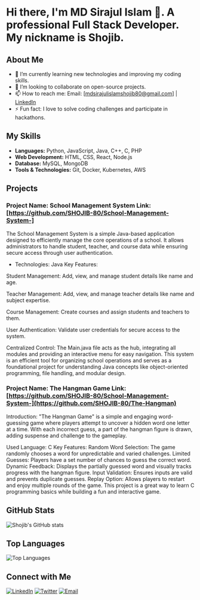 # Hi there, I'm MD Sirajul Islam 👋. A professional Full Stack Developer. My nickname is Shojib.

## About Me
- 🌱 I’m currently learning new technologies and improving my coding skills.
- 👯 I’m looking to collaborate on open-source projects.
- 📫 How to reach me: Email: [mdsirajulislamshojib80@gmail.com] | [LinkedIn](https://www.linkedin.com/in/shojib-80/)
- ⚡ Fun fact: I love to solve coding challenges and participate in hackathons.

## My Skills
- **Languages:** Python, JavaScript, Java, C++, C, PHP
- **Web Development:** HTML, CSS, React, Node.js
- **Database:** MySQL, MongoDB
- **Tools & Technologies:** Git, Docker, Kubernetes, AWS

## Projects
### Project Name: School Management System  Link: [https://github.com/SHOJIB-80/School-Management-System-]
The School Management System is a simple Java-based application designed to efficiently manage the core operations of a school. It allows administrators to handle student, teacher, and course data while ensuring secure access through user authentication.

- Technologies: Java
Key Features:

Student Management:
Add, view, and manage student details like name and age.

Teacher Management:
Add, view, and manage teacher details like name and subject expertise.

Course Management:
Create courses and assign students and teachers to them.

User Authentication:
Validate user credentials for secure access to the system.

Centralized Control:
The Main.java file acts as the hub, integrating all modules and providing an interactive menu for easy navigation.
This system is an efficient tool for organizing school operations and serves as a foundational project for understanding Java concepts like object-oriented programming, file handling, and modular design.

### Project Name: The Hangman Game  Link: [https://github.com/SHOJIB-80/School-Management-System-](https://github.com/SHOJIB-80/The-Hangman)
Introduction:
"The Hangman Game" is a simple and engaging word-guessing game where players attempt to uncover a hidden word one letter at a time. With each incorrect guess, a part of the hangman figure is drawn, adding suspense and challenge to the gameplay.

Used Language: C
Key Features:
Random Word Selection: The game randomly chooses a word for unpredictable and varied challenges.
Limited Guesses: Players have a set number of chances to guess the correct word.
Dynamic Feedback: Displays the partially guessed word and visually tracks progress with the hangman figure.
Input Validation: Ensures inputs are valid and prevents duplicate guesses.
Replay Option: Allows players to restart and enjoy multiple rounds of the game.
This project is a great way to learn C programming basics while building a fun and interactive game.

## GitHub Stats
![Shojib's GitHub stats](https://github-readme-stats.vercel.app/api?username=SHOJIB-80&show_icons=true&theme=radical)

## Top Languages
![Top Languages](https://github-readme-stats.vercel.app/api/top-langs/?username=SHOJIB-80&layout=compact&theme=radical)

## Connect with Me
[![LinkedIn](https://img.shields.io/badge/LinkedIn-0077B5?style=for-the-badge&logo=linkedin&logoColor=white)](https://www.linkedin.com/in/shojib-80/)
[![Twitter](https://img.shields.io/badge/Twitter-1DA1F2?style=for-the-badge&logo=twitter&logoColor=white)](https://twitter.com/shojib80)
[![Email](https://img.shields.io/badge/Email-D14836?style=for-the-badge&logo=gmail&logoColor=white)](mailto:shojib@example.com)
